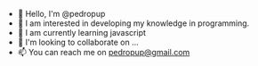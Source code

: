 - 👋 Hello, I'm @pedropup
- 👀 I am interested in developing my knowledge in programming.
- 🌱 I am currently learning javascript
- 💞️ I'm looking to collaborate on ...
- 📫 You can reach me on pedropup@gmail.com

<!---
pedropup/pedropup is a ✨ special ✨ repository because its `README.md` (this file) appears on your GitHub profile.
You can click the Preview link to take a look at your changes.
--->
